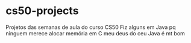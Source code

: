 # cs50-projects
Projetos das semanas de aula do curso CS50
Fiz alguns em Java pq ninguem merece alocar memória em C meu deus do ceu Java é mt bom
